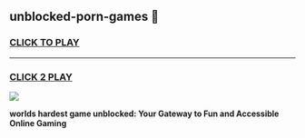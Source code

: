 
## unblocked-porn-games 👋
<h3>
<a href="https://premium.freeplayer.one?title=unblocked-porn-games&ref=14F">CLICK TO PLAY</a></h3>
<hr>

<h3>
<a href="https://premium.freeplayer.one?title=unblocked-porn-games&ref=14F">CLICK 2 PLAY</a>
  
</h3>

<a href="https://premium.freeplayer.one?title=unblocked-porn-games&ref=12F/"><img src="https://clearcache.store/games.png"></a>


**worlds hardest game unblocked: Your Gateway to Fun and Accessible Online Gaming**
